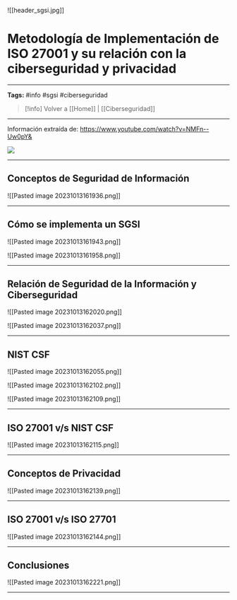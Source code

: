 ![[header_sgsi.jpg]]
# Metodología de Implementación de ISO 27001 y su relación con la ciberseguridad y privacidad

---
**Tags:** #info #sgsi #ciberseguridad 

> [!info] Volver a [[Home]] | [[Ciberseguridad]] 

---
Información extraída de: https://www.youtube.com/watch?v=NMFn--Uw0pY&

![](https://www.youtube.com/watch?v=NMFn--Uw0pY&)

---
## Conceptos de Seguridad de Información
![[Pasted image 20231013161936.png]]



---
## Cómo se implementa un SGSI

![[Pasted image 20231013161943.png]]

![[Pasted image 20231013161958.png]]

---
## Relación de Seguridad de la Información y Ciberseguridad

![[Pasted image 20231013162020.png]]

![[Pasted image 20231013162037.png]]



---
## NIST CSF

![[Pasted image 20231013162055.png]]

![[Pasted image 20231013162102.png]]

![[Pasted image 20231013162109.png]]


---
## ISO 27001 v/s NIST CSF

![[Pasted image 20231013162115.png]]


---
## Conceptos de Privacidad

![[Pasted image 20231013162139.png]]


---
## ISO 27001 v/s ISO 27701

![[Pasted image 20231013162144.png]]


---
## Conclusiones

![[Pasted image 20231013162221.png]]


---

